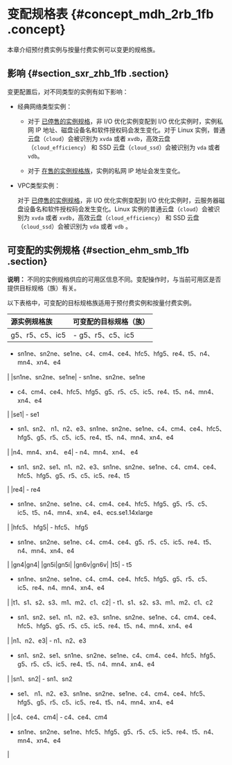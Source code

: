 # 变配规格表 {#concept_mdh_2rb_1fb .concept}

本章介绍预付费实例与按量付费实例可以变更的规格族。

## 影响 {#section_sxr_zhb_1fb .section}

变更配置后，对不同类型的实例有如下影响：

-   经典网络类型实例：

    -   对于 [已停售的实例规格](https://help.aliyun.com/knowledge_detail/55263.html)，非 I/O 优化实例变配到 I/O 优化实例时，实例私网 IP 地址、磁盘设备名和软件授权码会发生变化。对于 Linux 实例，普通云盘（`cloud`）会被识别为 `xvda` 或者 `xvdb`，高效云盘（`cloud_efficiency`） 和 SSD 云盘（`cloud_ssd`）会被识别为 `vda` 或者 `vdb`。

    -   对于 [在售的实例规格族](../../../../intl.zh-CN/产品简介/实例规格族.md#)，实例的私网 IP 地址会发生变化。

-   VPC类型实例：

    对于 [已停售的实例规格](https://help.aliyun.com/knowledge_detail/55263.html)，非 I/O 优化实例变配到 I/O 优化实例时，云服务器磁盘设备名和软件授权码会发生变化。Linux 实例的普通云盘（`cloud`）会被识别为 `xvda` 或者 `xvdb`，高效云盘（`cloud_efficiency`） 和 SSD 云盘（`cloud_ssd`）会被识别为 `vda` 或者 `vdb` 。


## 可变配的实例规格 {#section_ehm_smb_1fb .section}

**说明：** 不同的实例规格供应的可用区信息不同。变配操作时，与当前可用区是否提供目标规格（族）有关。

以下表格中，可变配的目标规格族适用于预付费实例和按量付费实例。

|源实例规格族|可变配的目标规格（族）|
|:-----|:----------|
|g5、r5、c5、ic5| -   g5、r5、c5、ic5
-   sn1ne、sn2ne、se1ne、c4、cm4、ce4、hfc5、hfg5、re4、t5、n4、mn4、xn4、e4

 |
|sn1ne、sn2ne、se1ne| -   sn1ne、sn2ne、se1ne
-   c4、cm4、ce4、hfc5、hfg5、g5、r5、c5、ic5、re4、t5、n4、mn4、xn4、e4

 |
|se1| -   se1
-   sn1、sn2、 n1、n2、e3、sn1ne、sn2ne、se1ne、c4、cm4、ce4、hfc5、hfg5、g5、r5、c5、ic5、re4、t5、n4、mn4、xn4、e4

 |
|n4、mn4、xn4、 e4| -   n4、mn4、xn4、 e4
-   sn1、sn2、se1、n1、n2、e3、sn1ne、sn2ne、se1ne、c4、cm4、ce4、hfc5、hfg5、g5、r5、c5、ic5、re4、t5

 |
|re4| -   re4
-   sn1ne、sn2ne、se1ne、c4、cm4、ce4、hfc5、hfg5、g5、r5、c5、ic5、t5、n4、mn4、xn4、e4、ecs.se1.14xlarge

 |
|hfc5、 hfg5| -   hfc5、 hfg5
-   sn1ne、sn2ne、se1ne、c4、cm4、ce4、g5、r5、c5、ic5、re4、t5、n4、mn4、xn4、e4

 |
|gn4|gn4|
|gn5i|gn5i|
|gn6v|gn6v|
|t5| -   t5
-   sn1ne、sn2ne、se1ne、c4、cm4、ce4、hfc5、hfg5、g5、r5、c5、ic5、re4、n4、mn4、xn4、e4

 |
|t1、s1、s2、s3、m1、m2、c1、c2| -   t1、s1、s2、s3、m1、m2、c1、c2
-   sn1、sn2、se1、n1、n2、e3、sn1ne、sn2ne、se1ne、c4、cm4、ce4、hfc5、hfg5、g5、r5、c5、ic5、re4、t5、n4、mn4、xn4、e4

 |
|n1、n2、e3| -   n1、n2、e3
-   sn1、sn2、se1、sn1ne、sn2ne、se1ne、c4、cm4、ce4、hfc5、hfg5、g5、r5、c5、ic5、re4、t5、n4、mn4、xn4、e4

 |
|sn1、sn2| -   sn1、sn2
-   se1、 n1、n2、e3、sn1ne、sn2ne、se1ne、c4、cm4、ce4、hfc5、hfg5、g5、r5、c5、ic5、re4、t5、n4、mn4、xn4、e4

 |
|c4、ce4、cm4| -   c4、ce4、cm4
-   sn1ne、sn2ne、se1ne、hfc5、hfg5、g5、r5、c5、ic5、re4、t5、n4、mn4、xn4、e4

 |

